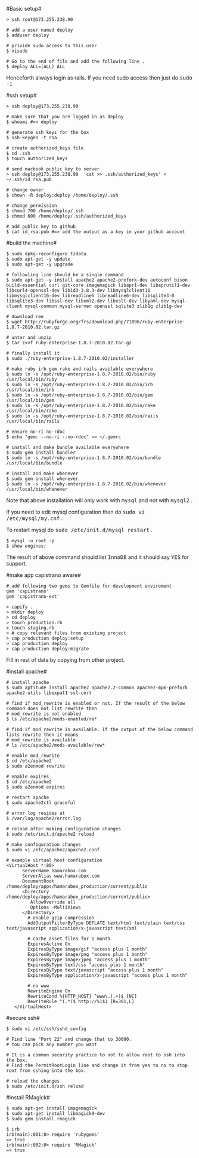 #Basic setup#

    > ssh root@173.255.238.90

    # add a user named deploy
    $ adduser deploy

    # privide sudo access to this user
    $ visudo

    # Go to the end of file and add the following line .
    $ deploy ALL=(ALL) ALL

Henceforth always login as rails.
If you need sudo access then just do <tt>sudo -i</tt>

#ssh setup#

    > ssh deploy@173.255.238.90

    # make sure that you are logged in as deploy
    $ whoami #=> deploy

    # generate ssh keys for the box
    $ ssh-keygen -t rsa

    # create authorized_keys file
    $ cd .ssh
    $ touch authorized_keys

    # send macbook public key to server
    > ssh deploy@173.255.238.90  'cat >> .ssh/authorized_keys' < ~/.ssh/id_rsa.pub

    # change owner
    $ chown -R deploy:deploy /home/deploy/.ssh

    # change permission
    $ chmod 700 /home/deploy/.ssh
    $ chmod 600 /home/deploy/.ssh/authorized_keys

    # add public key to github
    $ cat id_rsa.pub #=> add the output as a key in your github account

#build the machine#

    $ sudo dpkg-reconfigure tzdata
    $ sudo apt-get -y update
    $ sudo apt-get -y upgrade

    # followling line should be a single command
    $ sudo apt-get -y install apache2 apache2-prefork-dev autoconf bison build-essential curl git-core imagemagick libapr1-dev libaprutil1-dev libcurl4-openssl-dev libid3-3.8.3-dev libmysqlclient16 libmysqlclient16-dev libreadline6 libreadline6-dev libsqlite3-0 libsqlite3-dev libssl-dev libxml2-dev libxslt-dev libyaml-dev mysql-client mysql-common mysql-server openssl sqlite3 zlib1g zlib1g-dev

    # download ree
    $ wget http://rubyforge.org/frs/download.php/71096/ruby-enterprise-1.8.7-2010.02.tar.gz

    # untar and unzip
    $ tar zxvf ruby-enterprise-1.8.7-2010.02.tar.gz

    # finally install it
    $ sudo ./ruby-enterprise-1.8.7-2010.02/installer

    # make ruby irb gem rake and rails available everywhere
    $ sudo ln -s /opt/ruby-enterprise-1.8.7-2010.02/bin/ruby /usr/local/bin/ruby
    $ sudo ln -s /opt/ruby-enterprise-1.8.7-2010.02/bin/irb /usr/local/bin/irb
    $ sudo ln -s /opt/ruby-enterprise-1.8.7-2010.02/bin/gem /usr/local/bin/gem
    $ sudo ln -s /opt/ruby-enterprise-1.8.7-2010.02/bin/rake /usr/local/bin/rake
    $ sudo ln -s /opt/ruby-enterprise-1.8.7-2010.02/bin/rails /usr/local/bin/rails

    # ensure no-ri no-rdoc
    $ echo "gem: --no-ri --no-rdoc" >> ~/.gemrc

    # install and make bundle available everywhere
    $ sudo gem install bundler
    $ sudo ln -s /opt/ruby-enterprise-1.8.7-2010.02/bin/bundle /usr/local/bin/bundle

    # install and make whenever
    $ sudo gem install whenever
    $ sudo ln -s /opt/ruby-enterprise-1.8.7-2010.02/bin/whenever /usr/local/bin/whenever


Note that above installation will only work with <tt>mysql</tt> and not with <tt>mysql2</tt> .

If you need to edit mysql configuration then do <tt>sudo vi /etc/mysql/my.cnf</tt> .

To restart mysql do <tt>sudo /etc/init.d/mysql restart</tt> .

    $ mysql -u root -p
    $ show engines;

The result of above command should list <tt>InnoDB</tt> and it should say <tt>YES</tt> for support.

#make app capistrano aware#

    # add following two gems to Gemfile for development enviroment
    gem 'capistrano'
    gem 'capistrano-ext'

    > capify .
    > mkdir deploy
    > cd deploy
    > touch production.rb
    > touch staging.rb
    > # copy relevant files from existing project
    > cap production deploy:setup
    > cap production deploy
    > cap production deploy:migrate

Fill in rest of data by copying from other project.

#install apache#

    # install apache
    $ sudo aptitude install apache2 apache2.2-common apache2-mpm-prefork apache2-utils libexpat1 ssl-cert

    # find if mod_rewrite is enabled or not. If the result of the below command does not list rewrite then
    # mod_rewrite is not enabled
    $ ls /etc/apache2/mods-enabled/re*

    # find if mod_rewrite is available. If the output of the below command lists rewrite then it means
    # mod_rewrite is available
    # ls /etc/apache2/mods-available/rew*

    # enable mod_rewrite
    $ cd /etc/apache2
    $ sudo a2enmod rewrite

    # enable expires
    $ cd /etc/apache2
    $ sudo a2enmod expires

    # restart apache
    $ sudo apache2ctl graceful

    # error log resides at
    $ /var/log/apache2/error.log

    # reload after making configuration changes
    $ sudo /etc/init.d/apache2 reload

    # make configuration changes
    $ sudo vi /etc/apache2/apache2.conf

    # example virtual host configuration
    <VirtualHost *:80>
          ServerName hamarabox.com
          ServerAlias www.hamarabox.com
          DocumentRoot /home/deploy/apps/hamarabox_production/current/public
          <Directory /home/deploy/apps/hamarabox_production/current/public>
             AllowOverride all
             Options -MultiViews
          </Directory>
            # enable gzip compression
            AddOutputFilterByType DEFLATE text/html text/plain text/css text/javascript application/x-javascript text/xml

            # cache asset files for 1 month
            ExpiresActive On
            ExpiresByType image/gif "access plus 1 month"
            ExpiresByType image/png "access plus 1 month"
            ExpiresByType image/jpeg "access plus 1 month"
            ExpiresByType text/css "access plus 1 month"
            ExpiresByType text/javascript "access plus 1 month"
            ExpiresByType application/x-javascript "access plus 1 month"

            # no www
            RewriteEngine On
            RewriteCond %{HTTP_HOST} ^www\.(.+)$ [NC]
            RewriteRule ^(.*)$ http://%1$1 [R=301,L]
       </VirtualHost>


#secure ssh#

    $ sudo vi /etc/ssh/sshd_config

    # Find line "Port 22" and change that to 30000.
    # You can pick any number you want

    # It is a common security practice to not to allow root to ssh into the box.
    # Find the PermitRootLogin line and change it from yes to no to stop root from sshing into the box.

    # reload the changes
    $ sudo /etc/init.d/ssh reload

#install RMagick#

    $ sudo apt-get install imagemagick
    $ sudo apt-get install libmagick9-dev
    $ sudo gem install rmagick

    $ irb
    irb(main):001:0> require 'rubygems'
    => true
    irb(main):002:0> require 'RMagick'
    => true


